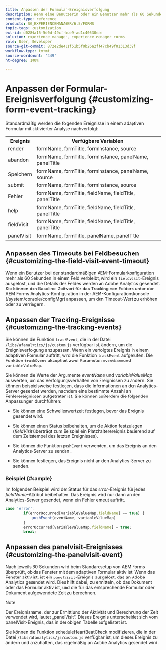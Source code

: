 ```yaml
---
title: Anpassen der Formular-Ereignisverfolgung
description: Wenn eine Benutzerin oder ein Benutzer mehr als 60 Sekunden in einem Feld verbleibt, wird ein fieldvisit-Ereignis ausgelöst, und die Details des Felds werden an Adobe SiteCatalyst gesendet.
content-type: reference
products: SG_EXPERIENCEMANAGER/6.5/FORMS
topic-tags: customization
exl-id: d0280a15-5d0d-49cf-bce9-ad1c40530eae
solution: Experience Manager, Experience Manager Forms
role: User, Developer
source-git-commit: 872e2de411f51b5f0b26a2ff47cb49f01313d39f
workflow-type: tm+mt
source-wordcount: '449'
ht-degree: 100%

---
```


# Anpassen der Formular-Ereignisverfolgung {#customizing-form-event-tracking}

Standardmäßig werden die folgenden Ereignisse in einem adaptiven Formular mit aktivierter Analyse nachverfolgt:

<table>
 <tbody>
  <tr>
   <th>Ereignis</th>
   <th>Verfügbare Variablen</th>
  </tr>
  <tr>
   <td>render</td>
   <td>formName, formTitle, formInstance, source</td>
  </tr>
  <tr>
   <td>abandon</td>
   <td>formName, formTitle, formInstance, panelName, panelTitle</td>
  </tr>
  <tr>
   <td>Speichern</td>
   <td>formName, formTitle, formInstance, panelName, source</td>
  </tr>
  <tr>
   <td>submit</td>
   <td>formName, formTitle, formInstance, source</td>
  </tr>
  <tr>
   <td>Fehler</td>
   <td>formName, formTitle, fieldName, fieldTitle, panelTitle</td>
  </tr>
  <tr>
   <td>help</td>
   <td>formName, formTitle, fieldName, fieldTitle, panelTitle</td>
  </tr>
  <tr>
   <td>fieldVisit</td>
   <td>formName, formTitle, fieldName, fieldTitle, panelTitle<br /> </td>
  </tr>
  <tr>
   <td>panelVisit</td>
   <td>formName, formTitle, panelName, panelTitle</td>
  </tr>
 </tbody>
</table>

## Anpassen des Timeouts bei Feldbesuchen {#customizing-the-field-visit-event-timeout}

Wenn ein Benutzer bei der standardmäßigen AEM-Formularkonfiguration mehr als 60 Sekunden in einem Feld verbleibt, wird ein `fieldvisit`-Ereignis ausgelöst, und die Details des Feldes werden an Adobe Analytics gesendet. Sie können den Baseline-Zeitwert für das Tracking von Feldern unter der AEM Forms Analytics-Konfiguration in der AEM-Konfigurationskonsole (/system/console/configMgr) anpassen, um den Timeout-Wert zu erhöhen oder zu verringern.

## Anpassen der Tracking-Ereignisse {#customizing-the-tracking-events}

Sie können die Funktion `trackEvent`, die in der Datei `/libs/afanalytics/js/custom.js` verfügbar ist, ändern, um die Ereignisverfolgung anzupassen. Wenn ein verfolgtes Ereignis in einem adaptiven Formular auftritt, wird die Funktion `trackEvent` aufgerufen. Die Funktion `trackEvent` akzeptiert zwei Parameter: `eventName`und `variableValueMap`.

Sie können die Werte der Argumente *eventName* und *variableValueMap* auswerten, um das Verfolgungsverhalten von Ereignissen zu ändern. Sie können beispielsweise festlegen, dass die Informationen an den Analytics-Server gesendet werden, nachdem eine bestimmte Anzahl an Fehlerereignissen aufgetreten ist. Sie können außerdem die folgenden Anpassungen durchführen:

* Sie können eine Schwellenwertzeit festlegen, bevor das Ereignis gesendet wird.
* Sie können einen Status beibehalten, um die Aktion festzulegen (*fieldVisit* überträgt zum Beispiel ein Platzhalterereignis basierend auf dem Zeitstempel des letzten Ereignisses).
* Sie können die Funktion `pushEvent` verwenden, um das Ereignis an den Analytics-Server zu senden *.*

* Sie können festlegen, das Ereignis nicht an den Analytics-Server zu senden.

### Beispiel {#sample}

Im folgenden Beispiel wird der Status für das *error*-Ereignis für jedes *fieldName*-Attribut beibehalten. Das Ereignis wird nur dann an den Analytics-Server gesendet, wenn ein Fehler erneut auftritt.

```javascript
case 'error':
        if(errorOccurred[variableValueMap.fieldName] == true) {
            pushEvent(eventName, variableValueMap)
        }
        errorOccurred[variableValueMap.fieldName] = true;
        break;
```

## Anpassen des panelvisit-Ereignisses {#customizing-the-panelvisit-event}

Nach jeweils 60 Sekunden wird beim Standardsetup von AEM Forms überprüft, ob das Fenster mit dem adaptiven Formular aktiv ist. Wenn das Fenster aktiv ist, ist ein `panelVisit`-Ereignis ausgelöst, das an Adobe Analytics gesendet wird. Dies hilft dabei, zu ermitteln, ob das Dokument oder das Formular aktiv ist, und die für das entsprechende Formular oder Dokument aufgewendete Zeit zu berechnen.

>[!NOTE]
>
>Der Ereignisname, der zur Ermittlung der Aktivität und Berechnung der Zeit verwendet wird, lautet „panelVisit“. Dieses Ereignis unterscheidet sich vom panelVisit-Ereignis, das in der obigen Tabelle aufgelistet ist.

Sie können die Funktion scheduleHeartBeatCheck modifizieren, die in der Datei `/libs/afanalytics/js/custom.js` verfügbar ist, um dieses Ereignis zu ändern und anzuhalten, das regelmäßig an Adobe Analytics gesendet wird.
